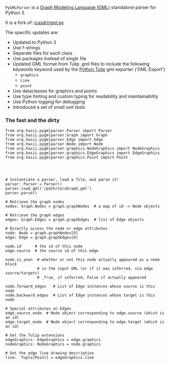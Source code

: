 `PyGMLParser` is a [Graph Modeling Language (GML)](https://en.wikipedia.org/wiki/Graph_Modelling_Language) standalone parser for Python 3.

It is a fork of: [icasdri/gml.py](https://github.com/icasdri/gml.py)

The specific updates are:

* Updated to Python 3
* Use f-strings
* Separate files for each class
* Use packages instead of single file
* Updated GML format from Tulip .gml files to include the following keywords keyword used by the 
[Python Tulip](https://tulip.labri.fr/Documentation/current/tulip-python/html) gml exporter ('GML Export')
    * `graphics`
    * `Line`
    * `point`
* Use dataclasses for graphics and points
* Use type hinting and custom typing for readability and maintainability
* Use Python logging for debugging
* Introduced a set of small unit tests

### The fast and the dirty
```python3
from org.hasii.pygmlparser.Parser import Parser
from org.hasii.pygmlparser.Graph import Graph
from org.hasii.pygmlparser.Edge import Edge
from org.hasii.pygmlparser.Node import Node
from org.hasii.pygmlparser.graphics.NodeGraphics import NodeGraphics
from org.hasii.pygmlparser.graphics.EdgeGraphics import EdgeGraphics
from org.hasii.pygmlparser.graphics.Point import Point




# Instantiate a parser, load a file, and parse it!
parser: Parser = Parser()
parser.load_gml('/path/to/aGraph.gml')
parser.parse()

# Retrieve the graph nodes 
nodes: Graph.Nodes = graph.graphNodes  # a map of id -> Node objects

# Retrieve the graph edges
edges: Graph.Edges = graph.graphEdges  # list of Edge objects

# Directly access the node or edge attributes
node: Node = graph.graphNodes[0]
edge: Edge = graph.graphEdges[0]

node.id      # the id of this node
edge.source  # the source id of this edge

node.is_anon  # whether or not this node actually appeared as a node block
              # in the input GML (or if it was inferred, via edge source/targets)
              # _True_ if inferred, False if actually appeared

node.forward_edges   # List of Edge instances whose source is this node
node.backward_edges  # List of Edge instances whose target is this node

# Special attributes on Edges
edge.source_node  # Node object corresponding to edge.source (which is an id)
edge.target_node  # Node object corresponding to edge.target (which is an id)

# Get the Tulip extensions
edgeGraphics: EdgeGraphics = edge.graphics
nodeGraphics: NodeGraphics = node.graphics

# Get the edge line drawing description
line:  Tuple[Point] = edgeGraphics.line

```

